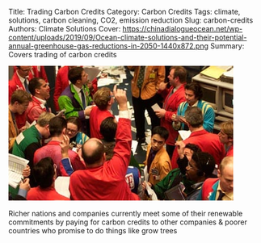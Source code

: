 Title: Trading Carbon Credits
Category: Carbon Credits
Tags: climate, solutions, carbon cleaning, CO2, emission reduction
Slug: carbon-credits
Authors: Climate Solutions
Cover: https://chinadialogueocean.net/wp-content/uploads/2019/09/Ocean-climate-solutions-and-their-potential-annual-greenhouse-gas-reductions-in-2050-1440x872.png
Summary: Covers trading of carbon credits

![Carbon Credit Trading Cover Image](images/trading-floor.jpg)

Richer nations and companies currently meet some of their renewable commitments by paying for carbon credits to other companies & poorer countries who promise to do things like grow trees 



